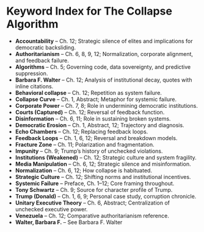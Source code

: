 # Keyword Index for The Collapse Algorithm

- **Accountability** – Ch. 12; Strategic silence of elites and implications for democratic backsliding.
- **Authoritarianism** – Ch. 6, 8, 9, 12; Normalization, corporate alignment, and feedback failure.
- **Algorithms** – Ch. 5; Governing code, data sovereignty, and predictive suppression.
- **Barbara F. Walter** – Ch. 12; Analysis of institutional decay, quotes with inline citations.
- **Behavioral collapse** – Ch. 12; Repetition as system failure.
- **Collapse Curve** – Ch. 1, Abstract; Metaphor for systemic failure.
- **Corporate Power** – Ch. 7, 8; Role in undermining democratic institutions.
- **Courts (Captured)** – Ch. 12; Reversal of feedback function.
- **Disinformation** – Ch. 6, 11; Role in sustaining broken systems.
- **Democratic Erosion** – Ch. 1, Abstract, 12; Trajectory and diagnosis.
- **Echo Chambers** – Ch. 12; Replacing feedback loops.
- **Feedback Loops** – Ch. 1, 6, 12; Reversal and breakdown models.
- **Fracture Zone** – Ch. 11; Polarization and fragmentation.
- **Impunity** – Ch. 9; Trump’s history of unchecked violations.
- **Institutions (Weakened)** – Ch. 12; Strategic culture and system fragility.
- **Media Manipulation** – Ch. 6, 12; Strategic silence and misinformation.
- **Normalization** – Ch. 6, 12; How collapse is habituated.
- **Strategic Culture** – Ch. 12; Shifting norms and institutional incentives.
- **Systemic Failure** – Preface, Ch. 1–12; Core framing throughout.
- **Tony Schwartz** – Ch. 9; Source for character profile of Trump.
- **Trump (Donald)** – Ch. 1, 6, 9; Personal case study, corruption chronicle.
- **Unitary Executive Theory** – Ch. 6, Abstract; Centralization of unchecked executive power.
- **Venezuela** – Ch. 12; Comparative authoritarianism reference.
- **Walter, Barbara F.** – See Barbara F. Walter
